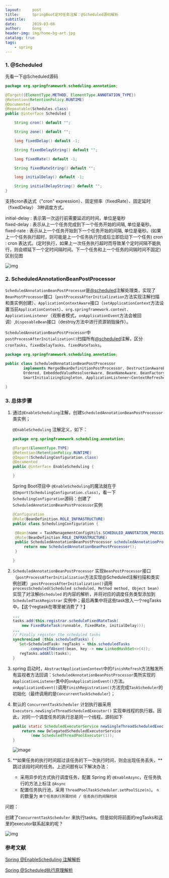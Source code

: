 ```yaml
---
layout:     post
title:      SpringBoot定时任务注解：@Scheduled源码解析
subtitle:   
date:       2019-03-08
author:     Gong
header-img: img/home-bg-art.jpg
catalog: true
tags:
    - spring
---
```

### 1. @Scheduled

先看一下@Scheduled源码

```java
package org.springframework.scheduling.annotation;

@Target({ElementType.METHOD, ElementType.ANNOTATION_TYPE})
@Retention(RetentionPolicy.RUNTIME)
@Documented
@Repeatable(Schedules.class)
public @interface Scheduled {

	String cron() default "";

	String zone() default "";

	long fixedDelay() default -1;

	String fixedDelayString() default "";

	long fixedRate() default -1;

	String fixedRateString() default "";

	long initialDelay() default -1;

	String initialDelayString() default "";
}
```

支持cron表达式（"cron" expression）、固定频率（fixedRate）、固定延时（fixedDelay） 3种调度方式。

initial-delay : 表示第一次运行前需要延迟的时间，单位是毫秒  
fixed-delay : 表示从上一个任务完成到下一个任务开始的间隔, 单位是毫秒。  
fixed-rate : 表示从上一个任务开始到下一个任务开始的间隔, 单位是毫秒。(如果上一个任务执行超时，则可能是上一个任务执行完成后立即启动下一个任务)
cron : cron 表达式。(定时执行，如果上一次任务执行超时而导致某个定时间隔不能执行，则会顺延下一个定时间隔时间。下一个任务和上一个任务的间隔时间不固定)
区别见图

![img](https://ws2.sinaimg.cn/large/d8b81fbfly1g190j7h6o1j20l40gower.jpg)

### 2. ScheduledAnnotationBeanPostProcessor

`ScheduledAnnotationBeanPostProcesso`r是[@scheduled](https://github.com/scheduled)注解处理类，实现了`BeanPostProcessor`接口（`postProcessAfterInitialization`方法实现注解扫描和类实例创建）、`ApplicationContextAware`接口（`setApplicationContext`方法设置当前`ApplicationContext`）、`org.springframework.context. ApplicationListener`（观察者模式，`onApplicationEvent`方法会被回调）,`DisposableBean`接口（destroy方法中进行资源销毁操作）。

`ScheduledAnnotationBeanPostProcessor`中 `postProcessAfterInitialization()`扫描所有[@scheduled](https://github.com/scheduled)注解，区分`cronTasks`、`fixedDelayTasks`、`fixedRateTasks`。

```java
package org.springframework.scheduling.annotation;

public class ScheduledAnnotationBeanPostProcessor
		implements MergedBeanDefinitionPostProcessor, DestructionAwareBeanPostProcessor,
		Ordered, EmbeddedValueResolverAware, BeanNameAware, BeanFactoryAware, ApplicationContextAware,
		SmartInitializingSingleton, ApplicationListener<ContextRefreshedEvent>, DisposableBean {

}
```

### 3. 总体步骤

1. 通过`@EnableScheduling`注解，创建`ScheduledAnnotationBeanPostProcessor`类实例；

   `@EnableScheduling` 注解定义，如下：

   ```java
   package org.springframework.scheduling.annotation;
   
   @Target(ElementType.TYPE)
   @Retention(RetentionPolicy.RUNTIME)
   @Import(SchedulingConfiguration.class)
   @Documented
   public @interface EnableScheduling {
   
   }
   ```
   Spring Boot项目中 `@EnableScheduling`的魔法就在于 `@Import(SchedulingConfiguration.class)`，看一下 `SchedulingConfiguration`源码：创建了`ScheduledAnnotationBeanPostProcessor`实例

   ```java
   @Configuration
   @Role(BeanDefinition.ROLE_INFRASTRUCTURE)
   public class SchedulingConfiguration {
   
   	@Bean(name = TaskManagementConfigUtils.SCHEDULED_ANNOTATION_PROCESSOR_BEAN_NAME)
   	@Role(BeanDefinition.ROLE_INFRASTRUCTURE)
   	public ScheduledAnnotationBeanPostProcessor scheduledAnnotationProcessor() {
   		return new ScheduledAnnotationBeanPostProcessor();
   	}
   
   }
   ```

2. `ScheduledAnnotationBeanPostProcessor` 实现`BeanPostProcessor`接口（`postProcessAfterInitialization`方法实现@Scheduled注解扫描和类实例创建）;`postProcessAfterInitialization()`调用`processScheduled(Scheduled scheduled, Method method, Object bean)` 实现了对注解`@Scheduled` 的内容的解析，并将对应的调度任务类型添加到`ScheduledTaskRegistrar` 实例中；最后再集中将这些task放入一个regTasks中。【这个regtask在哪里被消费了？】

   ```java
   ...
   tasks.add(this.registrar.scheduleFixedRateTask(
       new FixedRateTask(runnable, fixedRate, initialDelay)));
   ...
   // Finally register the scheduled tasks
   synchronized (this.scheduledTasks) {
      Set<ScheduledTask> regTasks = this.scheduledTasks
          .computeIfAbsent(bean, key -> new LinkedHashSet<>(4));
      regTasks.addAll(tasks);
   }
   ```

3. spring 启动时，`AbstractApplicationContext`中的`finishRefresh`方法触发所有监视者方法回调：`ScheduledAnnotationBeanPostProcessor`类所实现的`ApplicationListener`类中的`onApplicationEvent()`方法。`onApplicationEvent()`调用`finishRegistration()`方法完成`TaskScheduler`的初始化（最终调用的是`ConcurrentTaskScheduler`）；

4. 默认的 `ConcurrentTaskScheduler` 计划执行器采用`Executors.newSingleThreadScheduledExecutor()` 实现单线程的执行器。因此，对同一个调度任务的执行总是同一个线程。源码如下

   ```java
   public static ScheduledExecutorService newSingleThreadScheduledExecutor() {
       return new DelegatedScheduledExecutorService
           (new ScheduledThreadPoolExecutor(1));
   }
   ```

   ![image](http://wx1.sinaimg.cn/large/d8b81fbfly1g190t9iaulj20bs08maa0.jpg)

5. **如果任务的执行时间超过该任务的下一次执行时间，则会出现任务丢失，**跳过该段时间的任务。上述问题有以下解决办法：

   - 采用异步的方式执行调度任务，配置 Spring 的 `@EnableAsync`，在任务执行的方法上标注 `@Async`
   - 配置任务执行池，采用 `ThreadPoolTaskScheduler.setPoolSize(n)`。 `n` 的数量为 `单个任务执行所需时间 / 任务执行的间隔时间`



问题：

创建了`ConcurrentTaskScheduler` 来执行tasks。但是如何将前面的regTasks和这里的executor联系起来的呢？

![img](https://ws3.sinaimg.cn/large/d8b81fbfly1g190lunxqnj20pe0cizkn.jpg)


### 参考文献

[Spring @EnableScheduling 注解解析](http://tramp.cincout.cn/2017/08/18/spring-task-2017-08-18-spring-boot-enablescheduling-analysis/#ScheduledAnnotationBeanPostProcessor)

[Spring @Scheduled执行原理解析](https://github.com/TFdream/blog/issues/27)
